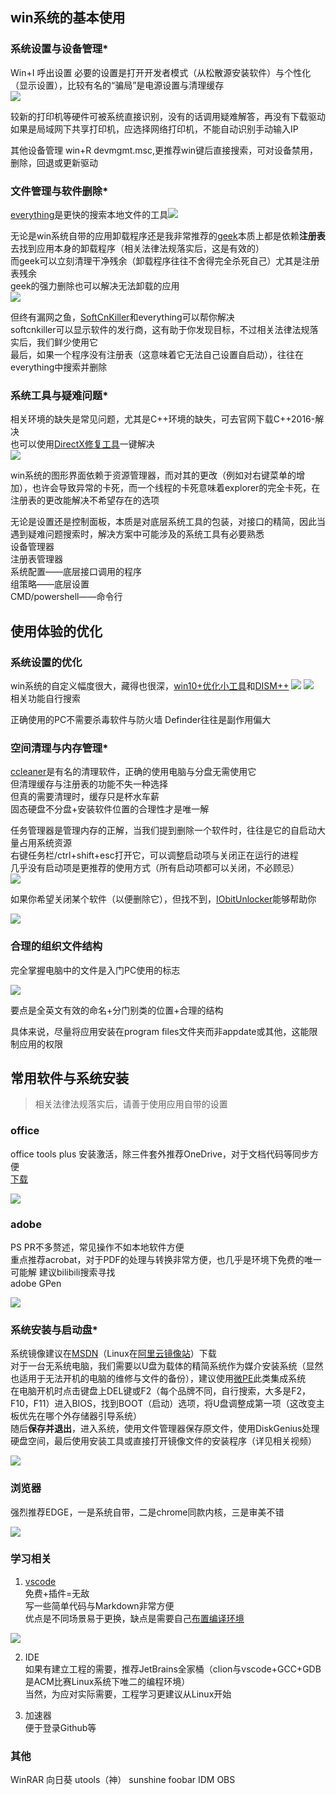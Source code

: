 ## win系统的基本使用

### 系统设置与设备管理*

Win+I 呼出设置 必要的设置是打开开发者模式（从松散源安装软件）与个性化（显示设置），比较有名的“骗局”是电源设置与清理缓存  
![](https://s2.loli.net/2024/05/20/SgjoZb5srhDiWFX.png)

较新的打印机等硬件可被系统直接识别，没有的话调用疑难解答，再没有下载驱动  
如果是局域网下共享打印机，应选择网络打印机，不能自动识别手动输入IP

其他设备管理 win+R devmgmt.msc,更推荐win键后直接搜索，可对设备禁用，删除，回退或更新驱动

### 文件管理与软件删除*

[everything](https://www.voidtools.com/zh-cn/downloads/)是更快的搜索本地文件的工具![](https://s2.loli.net/2024/05/20/yswIYa1xXq8Wb7l.png)

无论是win系统自带的应用卸载程序还是我非常推荐的[geek](https://geekuninstaller.com/)本质上都是依赖**注册表**去找到应用本身的卸载程序（相关法律法规落实后，这是有效的）  
而geek可以立刻清理干净残余（卸载程序往往不舍得完全杀死自己）尤其是注册表残余  
geek的强力删除也可以解决无法卸载的应用  
![](https://s2.loli.net/2024/05/21/n4u2176daxbXOPj.png)

但终有漏网之鱼，[SoftCnKiller](https://blog.csdn.net/hfhbutn/article/details/104799162)和everything可以帮你解决  
softcnkiller可以显示软件的发行商，这有助于你发现目标，不过相关法律法规落实后，我们鲜少使用它  
最后，如果一个程序没有注册表（这意味着它无法自己设置自启动），往往在everything中搜索并删除

### 系统工具与疑难问题*

相关环境的缺失是常见问题，尤其是C++环境的缺失，可去官网下载C++2016-解决  
也可以使用[DirectX修复工具](https://blog.csdn.net/vbcom/article/details/7245186)一键解决  
![](https://s2.loli.net/2024/05/21/OeUpoXBNw31qs4I.png)

win系统的图形界面依赖于资源管理器，而对其的更改（例如对右键菜单的增加），也许会导致异常的卡死，而一个线程的卡死意味着explorer的完全卡死，在注册表的更改能解决不希望存在的选项

无论是设置还是控制面板，本质是对底层系统工具的包装，对接口的精简，因此当遇到疑难问题搜索时，解决方案中可能涉及的系统工具有必要熟悉  
设备管理器  
注册表管理器  
系统配置——底层接口调用的程序    
组策略——底层设置  
CMD/powershell——命令行


## 使用体验的优化

### 系统设置的优化

win系统的自定义幅度很大，藏得也很深，[win10+优化小工具](https://www.52pojie.cn/thread-1651910-1-1.html)和[DISM++](https://chuyu.me/zh-Hans/)
![](https://s2.loli.net/2024/05/21/oOjalneFxYJygZ7.png)
![](https://s2.loli.net/2024/05/21/FrGA6yMfTNsi4wn.png)  
相关功能自行搜索

正确使用的PC不需要杀毒软件与防火墙
Definder往往是副作用偏大

### 空间清理与内存管理*

[ccleaner](https://www.ccleaner.com/zh-cn)是有名的清理软件，正确的使用电脑与分盘无需使用它  
但清理缓存与注册表的功能不失一种选择  
但真的需要清理时，缓存只是杯水车薪  
固态硬盘不分盘+安装软件位置的合理性才是唯一解

任务管理器是管理内存的正解，当我们提到删除一个软件时，往往是它的自启动大量占用系统资源  
右键任务栏/ctrl+shift+esc打开它，可以调整启动项与关闭正在运行的进程  
几乎没有启动项是更推荐的使用方式（所有启动项都可以关闭，不必顾忌）  
![](https://s2.loli.net/2024/05/21/o7KRpXzBDLrQTGE.png)

如果你希望关闭某个软件（以便删除它），但找不到，[IObitUnlocker](https://www.iobit.com/en/iobit-unlocker.php)能够帮助你

![](https://s2.loli.net/2024/05/22/y6wGNerOiPz95v8.png)

### 合理的组织文件结构

完全掌握电脑中的文件是入门PC使用的标志  

![](https://s2.loli.net/2024/05/21/qQnOdmv29JGfuUR.png)  

要点是全英文有效的命名+分门别类的位置+合理的结构

具体来说，尽量将应用安装在program files文件夹而非appdate或其他，这能限制应用的权限

## 常用软件与系统安装

> 相关法律法规落实后，请善于使用应用自带的设置

### office

office tools plus 安装激活，除三件套外推荐OneDrive，对于文档代码等同步方便  
[下载](https://otp.landian.vip/zh-cn/)  

![](https://s2.loli.net/2024/05/20/yjp6LHcRg1lumCP.png)

### adobe

PS PR不多赘述，常见操作不如本地软件方便  
重点推荐acrobat，对于PDF的处理与转换非常方便，也几乎是环境下免费的唯一可能解
建议bilibili搜索寻找  
adobe GPen

![](https://s2.loli.net/2024/05/20/f9rOnYNqRW1AoLB.png)

### 系统安装与启动盘*

系统镜像建议在[MSDN](https://next.itellyou.cn/)（Linux在[阿里云镜像站](https://link.zhihu.com/?target=https%3A//developer.aliyun.com/mirror/)）下载  
对于一台无系统电脑，我们需要以U盘为载体的精简系统作为媒介安装系统（显然也适用于无法开机的电脑的维修与文件的备份），建议使用[微PE](https://www.wepe.com.cn/download.html)此类集成系统  
在电脑开机时点击键盘上DEL键或F2（每个品牌不同，自行搜索，大多是F2，F10，F11）进入BIOS，找到BOOT（启动）选项，将U盘调整成第一项（这改变主板优先在哪个外存储器引导系统）  
随后**保存并退出**，进入系统，使用文件管理器保存原文件，使用DiskGenius处理硬盘空间，最后使用安装工具或直接打开镜像文件的安装程序（详见相关视频）

![](https://s2.loli.net/2024/05/20/XqSsUFVCy3nGALj.png)

### 浏览器

强烈推荐EDGE，一是系统自带，二是chrome同款内核，三是审美不错

![](https://s2.loli.net/2024/05/20/jPl9DofmI3OCSrv.png)

### 学习相关

1. [vscode](https://code.visualstudio.com/download)  
免费+插件=无敌  
写一些简单代码与Markdown非常方便  
优点是不同场景易于更换，缺点是需要自己[布置编译环境](https://www.bilibili.com/video/BV1BQ4y1j7fY/?spm_id_from=333.337.search-card.all.click&vd_source=2499dec4a6dc444afbb1ff9583447bca)

![](https://s2.loli.net/2024/05/20/Ancz2wFGExQoLhC.png)

2. IDE  
如果有建立工程的需要，推荐JetBrains全家桶（clion与vscode+GCC+GDB是ACM比赛Linux系统下唯二的编程环境）  
当然，为应对实际需要，工程学习更建议从Linux开始

3. 加速器  
便于登录Github等

### 其他

WinRAR 向日葵 utools（神） sunshine foobar IDM OBS